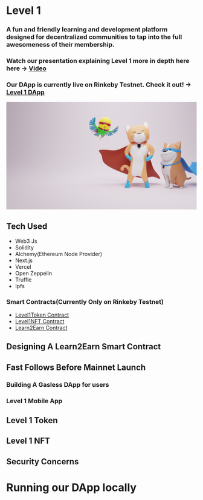 # Level 1  
### A fun and friendly learning and development platform designed for decentralized communities to tap into the full awesomeness of their membership. 
### Watch our presentation explaining Level 1 more in depth here here -> [Video](https://youtu.be/labhduL_v0Y)
### Our DApp is currently live on Rinkeby Testnet. Check it out! -> [Level 1 DApp](https://level1.vercel.app/) 


<p align="center">
 <img src="public/assets/images/L1_Mascots_1.png?raw=true" alt="Next js starter banner">
</p>

## Tech Used

- Web3 Js 
- Solidity 
- Alchemy(Ethereum Node Provider) 
- Next.js 
- Vercel
- Open Zeppelin
- Truffle 
- Ipfs

### Smart Contracts(Currently Only on Rinkeby Testnet)

- [Level1Token Contract](https://rinkeby.etherscan.io/address/0xea5Bd7D2aBe3c8546D70c470A65422CC322266E4)
- [Level1NFT Contract](https://rinkeby.etherscan.io/address/0x278C8D7ae2694f888894EA4817eCdB84bc5E6781)
- [Learn2Earn Contract](https://rinkeby.etherscan.io/address/0x45b3fe142ba8c4d55b1f726a24d7ea335516680c)

## Designing A Learn2Earn Smart Contract 

## Fast Follows Before Mainnet Launch

### Building A Gasless DApp for users 

### Level 1 Mobile App

## Level 1 Token 

## Level 1 NFT 

## Security Concerns 

# Running our DApp locally


